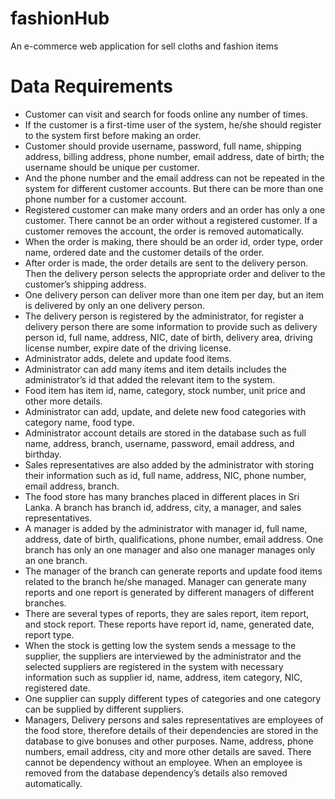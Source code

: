 # fashionHub
An e-commerce web application for sell cloths and fashion items

# Data Requirements
<ul>
  <li>Customer can visit and search for foods online any number of times. </li>
  <li>If the customer is a first-time user of the system, he/she should register to the system first before making an order.</li>
  <li>Customer should provide username, password, full name, shipping address, billing address, phone number, email address, date of birth; the username should be unique per     customer.</li>
  <li>And the phone number and the email address can not be repeated in the system for different customer accounts. But there can be more than one phone number for a customer account.</li>
  <li>Registered customer can make many orders and an order has only a one customer. There cannot be an order without a registered customer. If a customer removes the account, the order is removed automatically.</li>
  <li>When the order is making, there should be an order id, order type, order name, ordered date and the customer details of the order.</li>
  <li>After order is made, the order details are sent to the delivery person. Then the delivery person selects the appropriate order and deliver to the customer’s shipping address.</li>
  <li>One delivery person can deliver more than one item per day, but an item is delivered by only an one delivery person.</li>
  <li>The delivery person is registered by the administrator, for register a delivery person there are some information to provide such as delivery person id, full name, address, NIC, date of birth, delivery area, driving license number, expire date of the driving license.</li>
  <li>Administrator adds, delete and update food items.</li>
  <li>Administrator can add many items and item details includes the administrator’s id that added the relevant item to the system.</li>
  <li>Food item has item id, name, category, stock number, unit price and other more details. </li>
  <li>Administrator can add, update, and delete new food categories with category name, food type. </li>
  <li>Administrator account details are stored in the database such as full name, address, branch, username, password, email address, and birthday.</li>
  <li>Sales representatives are also added by the administrator with storing their information such as id, full name, address, NIC, phone number, email address, branch.</li>
  <li>The food store has many branches placed in different places in Sri Lanka. A branch has branch id, address, city, a manager, and sales representatives. </li>
  <li>A manager is added by the administrator with manager id, full name, address, date of birth, qualifications, phone number, email address. One branch has only an one manager and also one manager manages only an one branch.</li>
  <li>The manager of the branch can generate reports and update food items related to the branch he/she managed. Manager can generate many reports and one report is generated by different managers of different branches.</li>
  <li>There are several types of reports, they are sales report, item report, and stock report. These reports have report id, name, generated date, report type.</li>
  <li>When the stock is getting low the system sends a message to the supplier, the suppliers are interviewed by the administrator and the selected suppliers are registered in the system with necessary information such as supplier id, name, address, item category, NIC, registered date. </li>
  <li>One supplier can supply different types of categories and one category can be supplied by different suppliers.</li>
  <li>Managers, Delivery persons and sales representatives are employees of the food store, therefore details of their dependencies are stored in the database to give bonuses and other purposes. Name, address, phone numbers, email address, city and more other details are saved. There cannot be dependency without an employee. When an employee is removed from the database dependency’s details also removed automatically.</li> 
</ul>



